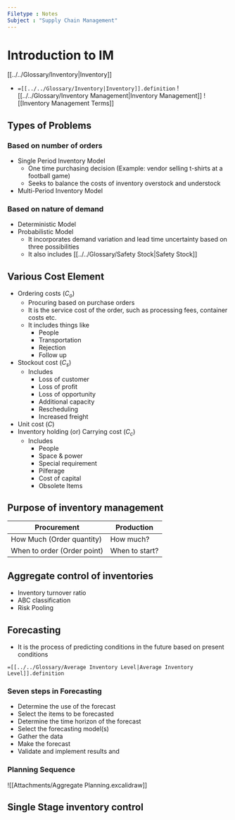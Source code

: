 ```yaml
---
Filetype : Notes
Subject : "Supply Chain Management"
---
```

# Introduction to IM
[[../../Glossary/Inventory|Inventory]]
- `=[[../../Glossary/Inventory|Inventory]].definition`
![[../../Glossary/Inventory Management|Inventory Management]]
![[Inventory Management Terms]]

## Types of Problems
### Based on number of orders
- Single Period Inventory Model
  - One time purchasing decision (Example: vendor selling t-shirts at a football game)
  - Seeks to balance the costs of inventory overstock and understock
- Multi-Period Inventory Model
### Based on nature of demand
- Deterministic Model
- Probabilistic Model
    - It incorporates demand variation and lead time uncertainty based on three possibilities
    - It also includes [[../../Glossary/Safety Stock|Safety Stock]]
## Various Cost Element
- Ordering costs ($C_o$)
  - Procuring based on purchase orders
  - It is the service cost of the order, such as processing fees, container costs etc.
  - It includes things like
    - People
    - Transportation
    - Rejection
    - Follow up
- Stockout cost ($C_s$)
  - Includes
    - Loss of customer
    - Loss of profit
    - Loss of opportunity
    - Additional capacity
    - Rescheduling
    - Increased freight
- Unit cost ($C$)
- Inventory holding (or) Carrying cost ($C_c$)
  - Includes
    - People
    - Space & power
    - Special requirement
    - Pilferage
    - Cost of capital
    - Obsolete Items

## Purpose of inventory management

| **Procurement**             | **Production** |
| --------------------------- | -------------- |
| How Much (Order quantity)   | How much?      |
| When to order (Order point) | When to start? |

## Aggregate control of inventories

- Inventory turnover ratio
- ABC classification
- Risk Pooling

## Forecasting
- It is the process of predicting conditions in the future based on present conditions

`=[[../../Glossary/Average Inventory Level|Average Inventory Level]].definition`

### Seven steps in Forecasting
- Determine the use of the forecast 
- Select the items to be forecasted
- Determine the time horizon of the forecast 
- Select the forecasting model(s)
- Gather the data
- Make the forecast 
- Validate and implement results and 

### Planning Sequence

![[Attachments/Aggregate Planning.excalidraw]]

## Single Stage inventory control



